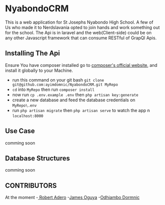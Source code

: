 # NyabondoCRM
This is a web application for St Josephs Nyabondo High School. A few of Us who made it to Nerdslavania opted to join hands and work something out for the school. The Api is in laravel and the web(Client-side) could be on any other Javascript framework that can consume RESTful of GrapQl Apis.

## Installing The Api

Ensure You have composer installed go to [composer's official website](http://getcomposer.org), and install it globally to your Machine.

- run this command on your git bash `git clone git@github.com:ayimdomnic/NyabondoCRM.git MyRepo`
- `cd` into `MyRepo`  then run `composer install`
- now  run `cp .env.example .env` then `php artisan key:generate`
- create a new database and feed the database credentials on `MyRepo\.env`
- run `php artisan migrate` then `php artisan serve` to watch the app n `localhost:8000`

## Use Case

comming soon

## Database Structures

comming soon

## CONTRIBUTORS 
At the moment
-[ Robert Adero](https://github.com/RobertAdero)
-[James Oguya](https://github.com/oguya)
-[Odhiambo Dormnic](https://github.com/ayimdomnic)